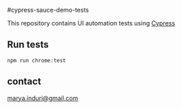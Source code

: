 #cypress-sauce-demo-tests

This repository contains UI automation tests using [Cypress](https://www.cypress.io/)

## Run tests

```npm run chrome:test```

## contact
[marya.induri@gmail.com](marya.induri@gmail.com)